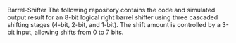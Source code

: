 Barrel-Shifter
The following repository contains the code and simulated output result for an 8-bit logical right barrel shifter using three cascaded shifting stages (4-bit, 2-bit, and 1-bit). The shift amount is controlled by a 3-bit input, allowing shifts from 0 to 7 bits.
